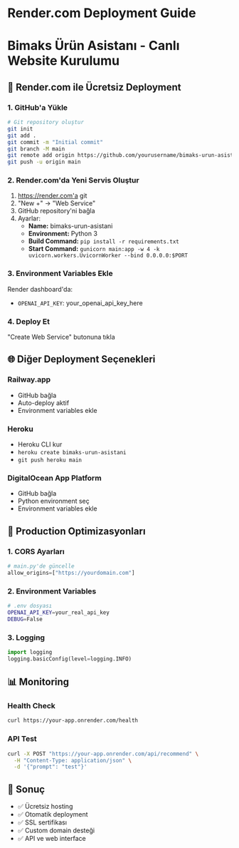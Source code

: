 # Render.com Deployment Guide
# Bimaks Ürün Asistanı - Canlı Website Kurulumu

## 🚀 Render.com ile Ücretsiz Deployment

### 1. GitHub'a Yükle
```bash
# Git repository oluştur
git init
git add .
git commit -m "Initial commit"
git branch -M main
git remote add origin https://github.com/yourusername/bimaks-urun-asistani.git
git push -u origin main
```

### 2. Render.com'da Yeni Servis Oluştur
1. https://render.com'a git
2. "New +" → "Web Service"
3. GitHub repository'ni bağla
4. Ayarlar:
   - **Name:** bimaks-urun-asistani
   - **Environment:** Python 3
   - **Build Command:** `pip install -r requirements.txt`
   - **Start Command:** `gunicorn main:app -w 4 -k uvicorn.workers.UvicornWorker --bind 0.0.0.0:$PORT`

### 3. Environment Variables Ekle
Render dashboard'da:
- `OPENAI_API_KEY`: your_openai_api_key_here

### 4. Deploy Et
"Create Web Service" butonuna tıkla

## 🌐 Diğer Deployment Seçenekleri

### Railway.app
- GitHub bağla
- Auto-deploy aktif
- Environment variables ekle

### Heroku
- Heroku CLI kur
- `heroku create bimaks-urun-asistani`
- `git push heroku main`

### DigitalOcean App Platform
- GitHub bağla
- Python environment seç
- Environment variables ekle

## 🔧 Production Optimizasyonları

### 1. CORS Ayarları
```python
# main.py'de güncelle
allow_origins=["https://yourdomain.com"]
```

### 2. Environment Variables
```bash
# .env dosyası
OPENAI_API_KEY=your_real_api_key
DEBUG=False
```

### 3. Logging
```python
import logging
logging.basicConfig(level=logging.INFO)
```

## 📊 Monitoring

### Health Check
```bash
curl https://your-app.onrender.com/health
```

### API Test
```bash
curl -X POST "https://your-app.onrender.com/api/recommend" \
  -H "Content-Type: application/json" \
  -d '{"prompt": "test"}'
```

## 🎯 Sonuç
- ✅ Ücretsiz hosting
- ✅ Otomatik deployment
- ✅ SSL sertifikası
- ✅ Custom domain desteği
- ✅ API ve web interface
